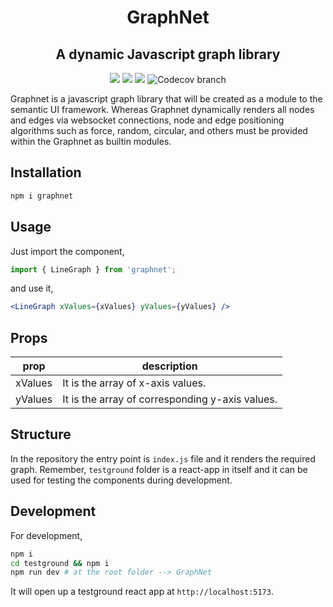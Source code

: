 <h1 align="center">
  GraphNet
</h1>
<h2 align="center">
  A dynamic Javascript graph library
</h2>

<p align="center">
  <img src="https://img.shields.io/github/v/release/scorelab/GraphNet?label=version">
  <img src="https://img.shields.io/github/actions/workflow/status/scorelab/GraphNet/build_and_test.yml">
  <img src="https://img.shields.io/badge/license-MIT-green">
  <img alt="Codecov branch" src="https://img.shields.io/codecov/c/github/scorelab/GraphNet/develop">
</p>

Graphnet is a javascript graph library that will be created as a module to the semantic UI framework. Whereas Graphnet dynamically renders all nodes and edges via websocket connections, node and edge positioning algorithms such as force, random, circular, and others must be provided within the Graphnet as builtin modules.

## Installation

```bash
npm i graphnet
```

## Usage

Just import the component,

```javascript
import { LineGraph } from 'graphnet';
```

and use it,

```jsx
<LineGraph xValues={xValues} yValues={yValues} />
```

## Props

| prop             | description                                                                                                                                 |
| ---------------- | ------------------------------------------------------------------------------------------------------------------------------------------- |
| xValues          | It is the array of x-axis values.                                                                                                           |
| yValues          | It is the array of corresponding y-axis values.                                                                                             |

## Structure

In the repository the entry point is `index.js` file and it renders the required graph. Remember, `testground` folder is a react-app in itself and it can be used for testing the components during development.

## Development

For development,

```bash
npm i
cd testground && npm i
npm run dev # at the root folder --> GraphNet

```

It will open up a testground react app at `http://localhost:5173`.
